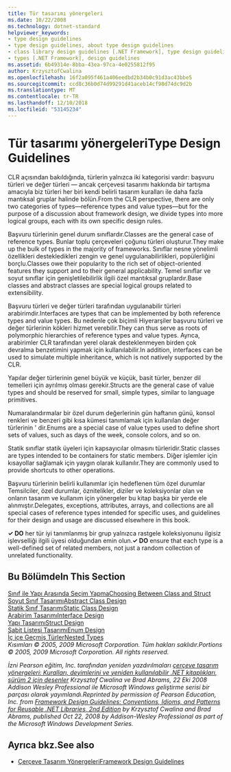```yaml
---
title: Tür tasarımı yönergeleri
ms.date: 10/22/2008
ms.technology: dotnet-standard
helpviewer_keywords:
- type design guidelines
- type design guidelines, about type design guidelines
- class library design guidelines [.NET Framework], type design guidelines
- types [.NET Framework], design guidelines
ms.assetid: 6b49314e-8bba-43ea-97ca-4e0255812f95
author: KrzysztofCwalina
ms.openlocfilehash: 16f2a095f461a406eedbd2b34b0c91d3ac43bbe5
ms.sourcegitcommit: ccd8c36b0d74d99291d41aceb14cf98d74dc9d2b
ms.translationtype: MT
ms.contentlocale: tr-TR
ms.lasthandoff: 12/10/2018
ms.locfileid: "53145234"
---
```

# <a name="type-design-guidelines"></a><span data-ttu-id="20a71-102">Tür tasarımı yönergeleri</span><span class="sxs-lookup"><span data-stu-id="20a71-102">Type Design Guidelines</span></span>
<span data-ttu-id="20a71-103">CLR açısından bakıldığında, türlerin yalnızca iki kategorisi vardır: başvuru türleri ve değer türleri — ancak çerçevesi tasarımı hakkında bir tartışma amacıyla biz türleri her biri kendi belirli tasarım kuralları ile daha fazla mantıksal gruplar halinde bölün.</span><span class="sxs-lookup"><span data-stu-id="20a71-103">From the CLR perspective, there are only two categories of types—reference types and value types—but for the purpose of a discussion about framework design, we divide types into more logical groups, each with its own specific design rules.</span></span>  
  
 <span data-ttu-id="20a71-104">Başvuru türlerinin genel durum sınıflardır.</span><span class="sxs-lookup"><span data-stu-id="20a71-104">Classes are the general case of reference types.</span></span> <span data-ttu-id="20a71-105">Bunlar toplu çerçeveleri çoğunu türleri oluşturur.</span><span class="sxs-lookup"><span data-stu-id="20a71-105">They make up the bulk of types in the majority of frameworks.</span></span> <span data-ttu-id="20a71-106">Sınıflar nesne yönelimli özellikleri destekledikleri zengin ve genel uygulanabilirlikleri, popülerliğini borçlu.</span><span class="sxs-lookup"><span data-stu-id="20a71-106">Classes owe their popularity to the rich set of object-oriented features they support and to their general applicability.</span></span> <span data-ttu-id="20a71-107">Temel sınıflar ve soyut sınıflar için genişletilebilirlik ilgili özel mantıksal gruplardır.</span><span class="sxs-lookup"><span data-stu-id="20a71-107">Base classes and abstract classes are special logical groups related to extensibility.</span></span>  
  
 <span data-ttu-id="20a71-108">Başvuru türleri ve değer türleri tarafından uygulanabilir türleri arabirimdir.</span><span class="sxs-lookup"><span data-stu-id="20a71-108">Interfaces are types that can be implemented by both reference types and value types.</span></span> <span data-ttu-id="20a71-109">Bu nedenle çok biçimli Hiyerarşiler başvuru türleri ve değer türlerinin kökleri hizmet verebilir.</span><span class="sxs-lookup"><span data-stu-id="20a71-109">They can thus serve as roots of polymorphic hierarchies of reference types and value types.</span></span> <span data-ttu-id="20a71-110">Ayrıca, arabirimler CLR tarafından yerel olarak desteklenmeyen birden çok devralma benzetimini yapmak için kullanılabilir.</span><span class="sxs-lookup"><span data-stu-id="20a71-110">In addition, interfaces can be used to simulate multiple inheritance, which is not natively supported by the CLR.</span></span>  
  
 <span data-ttu-id="20a71-111">Yapılar değer türlerinin genel büyük ve küçük, basit türler, benzer dil temelleri için ayrılmış olması gerekir.</span><span class="sxs-lookup"><span data-stu-id="20a71-111">Structs are the general case of value types and should be reserved for small, simple types, similar to language primitives.</span></span>  
  
 <span data-ttu-id="20a71-112">Numaralandırmalar bir özel durum değerlerinin gün haftanın günü, konsol renkleri ve benzeri gibi kısa kümesi tanımlamak için kullanılan değer türlerinin ' dir.</span><span class="sxs-lookup"><span data-stu-id="20a71-112">Enums are a special case of value types used to define short sets of values, such as days of the week, console colors, and so on.</span></span>  
  
 <span data-ttu-id="20a71-113">Statik sınıflar statik üyeleri için kapsayıcılar olmasını türleridir.</span><span class="sxs-lookup"><span data-stu-id="20a71-113">Static classes are types intended to be containers for static members.</span></span> <span data-ttu-id="20a71-114">Diğer işlemler için kısayollar sağlamak için yaygın olarak kullanılır.</span><span class="sxs-lookup"><span data-stu-id="20a71-114">They are commonly used to provide shortcuts to other operations.</span></span>  
  
 <span data-ttu-id="20a71-115">Başvuru türlerinin belirli kullanımlar için hedeflenen tüm özel durumlar Temsilciler, özel durumlar, öznitelikler, diziler ve koleksiyonlar olan ve onların tasarım ve kullanım için yönergeler bu kitap başka bir yerde ele alınmıştır.</span><span class="sxs-lookup"><span data-stu-id="20a71-115">Delegates, exceptions, attributes, arrays, and collections are all special cases of reference types intended for specific uses, and guidelines for their design and usage are discussed elsewhere in this book.</span></span>  
  
 <span data-ttu-id="20a71-116">**✓ DO** her tür iyi tanımlanmış bir grup yalnızca rastgele koleksiyonunu ilgisiz işlevselliği ilgili üyesi olduğundan emin olun.</span><span class="sxs-lookup"><span data-stu-id="20a71-116">**✓ DO** ensure that each type is a well-defined set of related members, not just a random collection of unrelated functionality.</span></span>  
  
## <a name="in-this-section"></a><span data-ttu-id="20a71-117">Bu Bölümde</span><span class="sxs-lookup"><span data-stu-id="20a71-117">In This Section</span></span>  
 [<span data-ttu-id="20a71-118">Sınıf ile Yapı Arasında Seçim Yapma</span><span class="sxs-lookup"><span data-stu-id="20a71-118">Choosing Between Class and Struct</span></span>](../../../docs/standard/design-guidelines/choosing-between-class-and-struct.md)  
 [<span data-ttu-id="20a71-119">Soyut Sınıf Tasarımı</span><span class="sxs-lookup"><span data-stu-id="20a71-119">Abstract Class Design</span></span>](../../../docs/standard/design-guidelines/abstract-class.md)  
 [<span data-ttu-id="20a71-120">Statik Sınıf Tasarımı</span><span class="sxs-lookup"><span data-stu-id="20a71-120">Static Class Design</span></span>](../../../docs/standard/design-guidelines/static-class.md)  
 [<span data-ttu-id="20a71-121">Arabirim Tasarımı</span><span class="sxs-lookup"><span data-stu-id="20a71-121">Interface Design</span></span>](../../../docs/standard/design-guidelines/interface.md)  
 [<span data-ttu-id="20a71-122">Yapı Tasarımı</span><span class="sxs-lookup"><span data-stu-id="20a71-122">Struct Design</span></span>](../../../docs/standard/design-guidelines/struct.md)  
 [<span data-ttu-id="20a71-123">Sabit Listesi Tasarımı</span><span class="sxs-lookup"><span data-stu-id="20a71-123">Enum Design</span></span>](../../../docs/standard/design-guidelines/enum.md)  
 [<span data-ttu-id="20a71-124">İç içe Geçmiş Türler</span><span class="sxs-lookup"><span data-stu-id="20a71-124">Nested Types</span></span>](../../../docs/standard/design-guidelines/nested-types.md)  
 <span data-ttu-id="20a71-125">*Kısımları © 2005, 2009 Microsoft Corporation. Tüm hakları saklıdır.*</span><span class="sxs-lookup"><span data-stu-id="20a71-125">*Portions © 2005, 2009 Microsoft Corporation. All rights reserved.*</span></span>  
  
 <span data-ttu-id="20a71-126">*İzni Pearson eğitim, Inc. tarafından yeniden yazdırılmaları [çerçeve tasarım yönergeleri: Kuralları, deyimlerini ve yeniden kullanılabilir .NET kitaplıkları, sürüm 2 için desenler](https://www.informit.com/store/framework-design-guidelines-conventions-idioms-and-9780321545619) Krzysztof Cwalina ve Brad Abrams, 22 Eki 2008 Addison Wesley Professional ile Microsoft Windows geliştirme serisi bir parçası olarak yayımlandı.*</span><span class="sxs-lookup"><span data-stu-id="20a71-126">*Reprinted by permission of Pearson Education, Inc. from [Framework Design Guidelines: Conventions, Idioms, and Patterns for Reusable .NET Libraries, 2nd Edition](https://www.informit.com/store/framework-design-guidelines-conventions-idioms-and-9780321545619) by Krzysztof Cwalina and Brad Abrams, published Oct 22, 2008 by Addison-Wesley Professional as part of the Microsoft Windows Development Series.*</span></span>  
  
## <a name="see-also"></a><span data-ttu-id="20a71-127">Ayrıca bkz.</span><span class="sxs-lookup"><span data-stu-id="20a71-127">See also</span></span>

- [<span data-ttu-id="20a71-128">Çerçeve Tasarım Yönergeleri</span><span class="sxs-lookup"><span data-stu-id="20a71-128">Framework Design Guidelines</span></span>](../../../docs/standard/design-guidelines/index.md)
